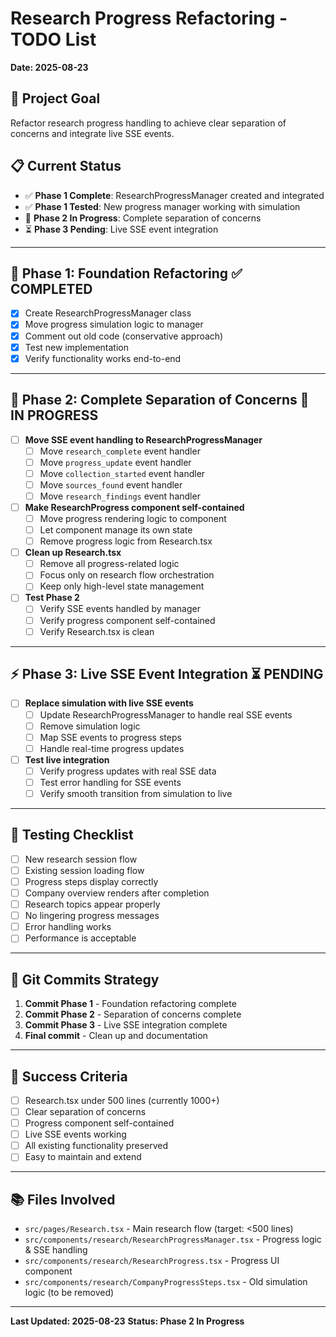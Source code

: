 # Research Progress Refactoring - TODO List

**Date: 2025-08-23**

## 🎯 **Project Goal**
Refactor research progress handling to achieve clear separation of concerns and integrate live SSE events.

## 📋 **Current Status**
- ✅ **Phase 1 Complete**: ResearchProgressManager created and integrated
- ✅ **Phase 1 Tested**: New progress manager working with simulation
- 🔄 **Phase 2 In Progress**: Complete separation of concerns
- ⏳ **Phase 3 Pending**: Live SSE event integration

---

## 🚀 **Phase 1: Foundation Refactoring** ✅ COMPLETED
- [x] Create ResearchProgressManager class
- [x] Move progress simulation logic to manager
- [x] Comment out old code (conservative approach)
- [x] Test new implementation
- [x] Verify functionality works end-to-end

---

## 🔧 **Phase 2: Complete Separation of Concerns** 🔄 IN PROGRESS
- [ ] **Move SSE event handling to ResearchProgressManager**
  - [ ] Move `research_complete` event handler
  - [ ] Move `progress_update` event handler  
  - [ ] Move `collection_started` event handler
  - [ ] Move `sources_found` event handler
  - [ ] Move `research_findings` event handler

- [ ] **Make ResearchProgress component self-contained**
  - [ ] Move progress rendering logic to component
  - [ ] Let component manage its own state
  - [ ] Remove progress logic from Research.tsx

- [ ] **Clean up Research.tsx**
  - [ ] Remove all progress-related logic
  - [ ] Focus only on research flow orchestration
  - [ ] Keep only high-level state management

- [ ] **Test Phase 2**
  - [ ] Verify SSE events handled by manager
  - [ ] Verify progress component self-contained
  - [ ] Verify Research.tsx is clean

---

## ⚡ **Phase 3: Live SSE Event Integration** ⏳ PENDING
- [ ] **Replace simulation with live SSE events**
  - [ ] Update ResearchProgressManager to handle real SSE events
  - [ ] Remove simulation logic
  - [ ] Map SSE events to progress steps
  - [ ] Handle real-time progress updates

- [ ] **Test live integration**
  - [ ] Verify progress updates with real SSE data
  - [ ] Test error handling for SSE events
  - [ ] Verify smooth transition from simulation to live

---

## 🧪 **Testing Checklist**
- [ ] New research session flow
- [ ] Existing session loading flow  
- [ ] Progress steps display correctly
- [ ] Company overview renders after completion
- [ ] Research topics appear properly
- [ ] No lingering progress messages
- [ ] Error handling works
- [ ] Performance is acceptable

---

## 📝 **Git Commits Strategy**
1. **Commit Phase 1** - Foundation refactoring complete
2. **Commit Phase 2** - Separation of concerns complete  
3. **Commit Phase 3** - Live SSE integration complete
4. **Final commit** - Clean up and documentation

---

## 🎯 **Success Criteria**
- [ ] Research.tsx under 500 lines (currently 1000+)
- [ ] Clear separation of concerns
- [ ] Progress component self-contained
- [ ] Live SSE events working
- [ ] All existing functionality preserved
- [ ] Easy to maintain and extend

---

## 📚 **Files Involved**
- `src/pages/Research.tsx` - Main research flow (target: <500 lines)
- `src/components/research/ResearchProgressManager.tsx` - Progress logic & SSE handling
- `src/components/research/ResearchProgress.tsx` - Progress UI component
- `src/components/research/CompanyProgressSteps.tsx` - Old simulation logic (to be removed)

---

**Last Updated: 2025-08-23**
**Status: Phase 2 In Progress**

